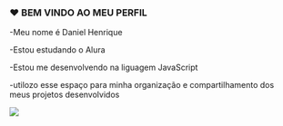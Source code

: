 ### ❤️ **BEM VINDO AO MEU PERFIL**

-Meu nome é Daniel Henrique

-Estou estudando o Alura

-Estou me desenvolvendo na liguagem JavaScript

-utilozo esse espaço para minha organização e compartilhamento dos meus projetos desenvolvidos 


![](https://media1.tenor.com/m/yeV3PAhZvkkAAAAC/kawasaki-los-pinguinos-me-la-van-a-mascar.gif)
